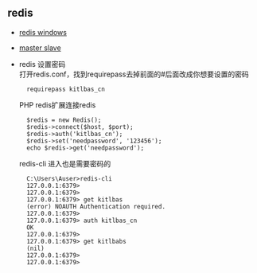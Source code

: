 ## redis
- [redis windows](redis_windows.md)
- [master slave](master-slave.md)
- redis 设置密码  
	打开redis.conf，找到requirepass去掉前面的#后面改成你想要设置的密码

		requirepass kitlbas_cn
	PHP redis扩展连接redis

		$redis = new Redis();
		$redis->connect($host, $port);
		$redis->auth('kitlbas_cn');
		$redis->set('needpassword', '123456');
		echo $redis->get('needpassword');

	redis-cli 进入也是需要密码的

		C:\Users\Auser>redis-cli
		127.0.0.1:6379>
		127.0.0.1:6379>
		127.0.0.1:6379> get kitlbas
		(error) NOAUTH Authentication required.
		127.0.0.1:6379>
		127.0.0.1:6379> auth kitlbas_cn
		OK
		127.0.0.1:6379>
		127.0.0.1:6379> get kitlbabs
		(nil)
		127.0.0.1:6379>
		127.0.0.1:6379>